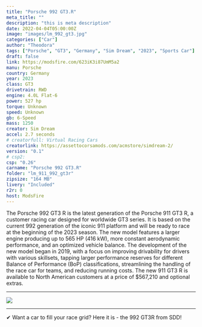 ```yaml
---
title: "Porsche 992 GT3.R"
meta_title: ""
description: "this is meta description"
date: 2022-04-04T05:00:00Z
image: "images/lm_992_gt3.jpg"
categories: ["Car"]
author: "Theodora"
tags: ["Porsche", "GT3", "Germany", "Sim Dream", "2023", "Sports Car"]
draft: false
link: https://modsfire.com/623iK3i87UmM5a2
manu: Porsche
country: Germany
year: 2023
class: GT3
drivetrain: RWD
engine: 4.0L Flat-6
power: 527 hp
torque: Unknown
speed: Unknown
gb: 6-Speed
mass: 1250
creator: Sim Dream
accel: 2.7 seconds
# creatorfull: Virtual Racing Cars
creatorlink: https://assettocorsamods.com/acmstore/simdream-2/
version: "0.1"
# csp2:
csp: "0.26"
carname: "Porsche 992 GT3.R"
folder: "lm_911_992_gt3r"
zipsize: "164 MB"
livery: "Included"
r2r: 0
host: ModsFire
---
```


The Porsche 992 GT3 R is the latest generation of the Porsche 911 GT3 R, a customer racing car designed for worldwide GT3 series. It is based on the current 992 generation of the iconic 911 platform and will be ready to race at the beginning of the 2023 season. The new model features a larger engine producing up to 565 HP (416 kW), more constant aerodynamic performance, and an optimized vehicle balance. The development of the new model began in 2019, with a focus on improving drivability for drivers with various skillsets, tapping larger performance reserves for different Balance of Performance (BoP) classifications, streamlining the handling of the race car for teams, and reducing running costs. The new 911 GT3 R is available to North American customers at a price of $567,210 and optional extras.

___


<img src="https://cignature.co/images/pages/rexy2.jpg">


___
✔ Want a car to fill your race grid? Here it is - the 992 GT3R from SDD!
